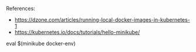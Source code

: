 References: 

* https://dzone.com/articles/running-local-docker-images-in-kubernetes-1
* https://kubernetes.io/docs/tutorials/hello-minikube/

eval $(minikube docker-env)

